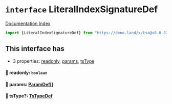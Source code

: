 # `interface` LiteralIndexSignatureDef

[Documentation Index](../README.md)

```ts
import {LiteralIndexSignatureDef} from "https://deno.land/x/tsa@v0.0.32/mod.ts"
```

## This interface has

- 3 properties:
[readonly](#-readonly-boolean),
[params](#-params-paramdef),
[tsType](#-tstype-tstypedef)


#### 📄 readonly: `boolean`



#### 📄 params: [ParamDef](../type.ParamDef/README.md)\[]



#### 📄 tsType?: [TsTypeDef](../type.TsTypeDef/README.md)



